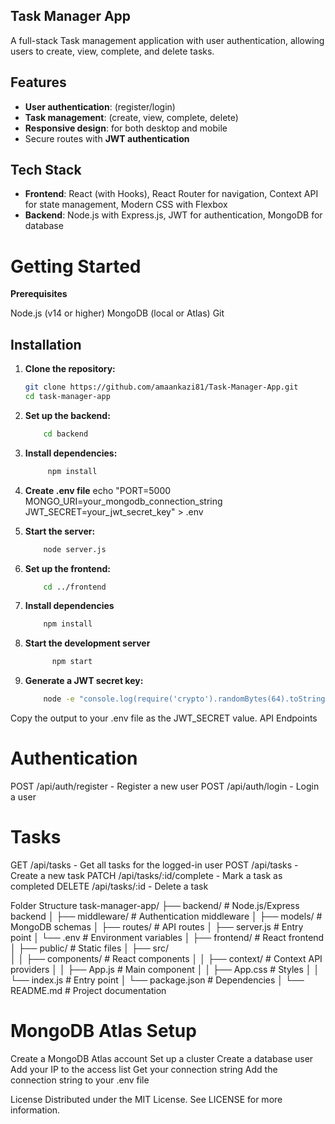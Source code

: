 ## Task Manager App

A full-stack Task management application with user authentication, allowing users to create, view, complete, and delete tasks.

## Features

- **User authentication**: (register/login)
- **Task management**: (create, view, complete, delete)
- **Responsive design**: for both desktop and mobile
- Secure routes with **JWT authentication**

## Tech Stack

- **Frontend**: React (with Hooks), React Router for navigation, Context API for state management, Modern CSS with Flexbox
- **Backend**: Node.js with Express.js, JWT for authentication, MongoDB for database

# Getting Started
**Prerequisites**

Node.js (v14 or higher)
MongoDB (local or Atlas)
Git

## Installation

1. **Clone the repository:**
    ```bash
    git clone https://github.com/amaankazi81/Task-Manager-App.git
    cd task-manager-app

2. **Set up the backend:**
   ```bash
       cd backend

3. **Install dependencies:**
   ```bash
        npm install

4. **Create .env file**
    echo "PORT=5000
    MONGO_URI=your_mongodb_connection_string
    JWT_SECRET=your_jwt_secret_key" > .env

5. **Start the server:**
   ```bash
       node server.js

6. **Set up the frontend:**
   ```bash
       cd ../frontend

7. **Install dependencies**
    ```bash
        npm install

8. **Start the development server**
    ```bash
          npm start

9. **Generate a JWT secret key:**
    ```bash
        node -e "console.log(require('crypto').randomBytes(64).toString('hex'))"

  Copy the output to your .env file as the JWT_SECRET value.
  API Endpoints

# Authentication

POST /api/auth/register - Register a new user
POST /api/auth/login - Login a user

# Tasks

GET /api/tasks - Get all tasks for the logged-in user
POST /api/tasks - Create a new task
PATCH /api/tasks/:id/complete - Mark a task as completed
DELETE /api/tasks/:id - Delete a task

Folder Structure
task-manager-app/
├── backend/                # Node.js/Express backend
│   ├── middleware/         # Authentication middleware
│   ├── models/             # MongoDB schemas
│   ├── routes/             # API routes
│   ├── server.js           # Entry point
│   └── .env                # Environment variables
│
├── frontend/               # React frontend
│   ├── public/             # Static files
│   ├── src/                
│   │   ├── components/     # React components
│   │   ├── context/        # Context API providers
│   │   ├── App.js          # Main component
│   │   ├── App.css         # Styles
│   │   └── index.js        # Entry point
│   └── package.json        # Dependencies
│
└── README.md               # Project documentation


# MongoDB Atlas Setup

Create a MongoDB Atlas account
Set up a cluster
Create a database user
Add your IP to the access list
Get your connection string
Add the connection string to your .env file

License
Distributed under the MIT License. See LICENSE for more information.
